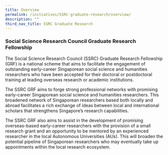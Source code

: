 ```yaml
---
title: Overview
permalink: /initiatives/SSRC-graduate-research/overview/
description: ""
third_nav_title: SSRC Graduate Research
---
```

### **Social Science Research Council Graduate Research Fellowship**
The Social Science Research Council (SSRC) Graduate Research Fellowship (GRF) is a national scheme that aims to facilitate the engagement of outstanding early-career Singaporean social science and humanities researchers who have been accepted for their doctoral or postdoctoral training at leading overseas research or academic institutions.   
  
The SSRC GRF aims to forge strong professional networks with promising early-career Singaporean social science and humanities researchers. This broadened network of Singaporean researchers based both locally and abroad facilitates a rich exchange of ideas between local and international scholars that strengthens Singapore’s research capabilities.   
  
The SSRC GRF also aims to assist in the development of promising overseas-based early-career researchers with the provision of a small research grant and an opportunity to be mentored by an experienced researcher in the local Autonomous Universities (AUs). This will broaden the potential pipeline of Singaporean researchers who may eventually take up appointments within the local research ecosystem.
